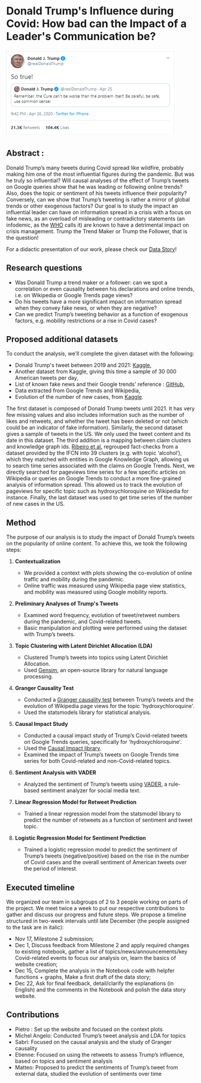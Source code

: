 # Donald Trump's Influence during Covid: How bad can the Impact of a Leader's Communication be?

<img src="images/trump_sample_tweet.png">

## Abstract :

Donald Trump’s many tweets during Covid spread like wildfire, probably making him one of the most influential figures during the pandemic. But was he truly so influential? Will causal analyses of the effect of Trump’s tweets on Google queries show that he was leading or following online trends? Also, does the topic or sentiment of his tweets influence their popularity? Conversely, can we show that Trump’s tweeting is rather a mirror of global trends or other exogenous factors? Our goal is to study the impact an influential leader can have on information spread in a crisis with a focus on fake news, as an overload of misleading or contradictory statements (an infodemic, as the [WHO](https://www.who.int/health-topics/infodemic#tab=tab_1) calls it) are known to have a detrimental impact on crisis management. Trump the Trend Maker or Trump the Follower, that is the question!

For a didactic presentation of our work, please check our [Data Story](https://mellopietro.github.io/adadakadavra-datastory/#topic=2&lambda=1&term=)!

## Research questions

- Was Donald Trump a trend maker or a follower: can we spot a correlation or even causality between his declarations and online trends, i.e. on Wikipedia or Google Trends page views?
- Do his tweets have a more significant impact on information spread when they convey fake news, or when they are negative?
- Can we predict Trump’s tweeting behavior as a function of exogenous factors, e.g. mobility restrictions or a rise in Covid cases?
    
## Proposed additional datasets

To conduct the analysis, we'll complete the given dataset with the following:

- Donald Trump's tweet between 2019 and
  2021: [Kaggle](https://www.kaggle.com/datasets/codebreaker619/donald-trump-tweets-dataset),
- Another dataset from Kaggle, giving this time a sample of 30 000 American tweets per day,
- List of known fake news and their Google trends'
  reference : [GitHub](https://github.com/epfl-dlab/fact-checkers-fact-check/blob/main/data/kg_ids.json),
- Data extracted from Google Trends and Wikipedia,
- Evolution of the number of new cases, from [Kaggle](https://www.kaggle.com/datasets/niketchauhan/covid-19-time-series-data?select=time-series-19-covid-combined.csv).

The first dataset is composed of Donald Trump tweets until 2021. It has very few
missing values and also includes information such as the number of likes and
retweets, and whether the tweet has been deleted or not (which could be an
indicator of fake information). Similarly, the second dataset gives a sample of tweets 
in the US. We only used the tweet content and its date in this dataset.
The third addition is a mapping between claim clusters and knowledge graph ids.
[Ribeiro et al.](https://arxiv.org/abs/2109.09322) regrouped fact-checks from a dataset provided by the IFCN into 39
clusters (e.g. with topic ‘alcohol’), which they matched with entities in Google
Knowledge Graph, allowing us to search time series associated with the claims on
Google Trends.
Next, we directly searched for pageviews time series for a few specific articles on
Wikipedia or queries on Google Trends to conduct a more fine-grained analysis of
information spread. This allowed us to track the evolution of pageviews for specific
topic such as hydroxychloroquine on Wikipedia for instance.
Finally, the last dataset was used to get time series of the number of new cases in the US.

## Method

The purpose of our analysis is to study the impact of Donald Trump’s tweets on the popularity of online content. To achieve this, we took the following steps:

1. **Contextualization**
    - We provided a context with plots showing the co-evolution of online traffic and mobility during the pandemic.
    - Online traffic was measured using Wikipedia page view statistics, and mobility was measured using Google mobility reports.

2. **Preliminary Analyses of Trump's Tweets**
    - Examined word frequency, evolution of tweet/retweet numbers during the pandemic, and Covid-related tweets.
    - Basic manipulation and plotting were performed using the dataset with Trump’s tweets.

3. **Topic Clustering with Latent Dirichlet Allocation (LDA)**
    - Clustered Trump’s tweets into topics using Latent Dirichlet Allocation.
    - Used [Gensim](https://radimrehurek.com/gensim/), an open-source library for natural language processing.

4. **Granger Causality Test**
    - Conducted a [Granger causality test](https://en.wikipedia.org/wiki/Granger_causality) between Trump’s tweets and the evolution of Wikipedia page views for the topic 'hydroxychloroquine'.
    - Used the statsmodels library for statistical analysis.

5. **Causal Impact Study**
    - Conducted a causal impact study of Trump’s Covid-related tweets on Google Trends queries, specifically for 'hydroxychloroquine'.
    - Used the [Causal Impact library](https://google.github.io/CausalImpact/CausalImpact.html).
    - Examined the impact of Trump’s tweets on Google Trends time series for both Covid-related and non-Covid-related topics.

6. **Sentiment Analysis with VADER**
    - Analyzed the sentiment of Trump’s tweets using [VADER](https://www.analyticsvidhya.com/blog/2021/06/vader-for-sentiment-analysis/), a rule-based sentiment analyzer for social media text.

7. **Linear Regression Model for Retweet Prediction**
    - Trained a linear regression model from the statsmodel library to predict the number of retweets as a function of sentiment and tweet topic.

8. **Logistic Regression Model for Sentiment Prediction**
    - Trained a logistic regression model to predict the sentiment of Trump’s tweets (negative/positive) based on the rise in the number of Covid cases and the overall sentiment of American tweets over the period of interest.


## Executed timeline
We organized our team in subgroups of 2 to 3 people working on parts of the
project. We meet twice a week to put our respective contributions to gather and
discuss our progress and future steps.
We propose a timeline structured in two-week intervals until late December (the
people assigned to the task are in italic):
- Nov 17, Milestone 2 submission;
- Dec 1, Discuss feedback from Milestone 2 and apply required changes to
existing notebook, gather a list of
topics/news/announcements/key Covid-related events to focus our analysis
on, learn the basics of website creation;
- Dec 15, Complete the analysis in the Notebook code with helpfer functions +
graphs, Make a first draft of the data story;
- Dec 22, Ask for final feedback, detail/clarify the explanations (in English) and
the comments in the Notebook and polish the data story website.


## Contributions
- Pietro : Set up the website and focused on the context plots
- Michel Angelo: Conducted Trump’s tweet analysis and LDA for topics
- Sabri: Focused on the causal analysis and the study of Granger causality
- Etienne: Focused on using the retweets to assess Trump’s influence, based on topics and sentiment analysis
- Matteo: Proposed to predict the sentiments of Trump’s tweet from external data, studied the evolution of sentiments over time


